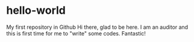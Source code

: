 # hello-world
My first repository in Github
Hi there, glad to be here. I am an auditor and this is first time for me to "write" some codes. Fantastic!
